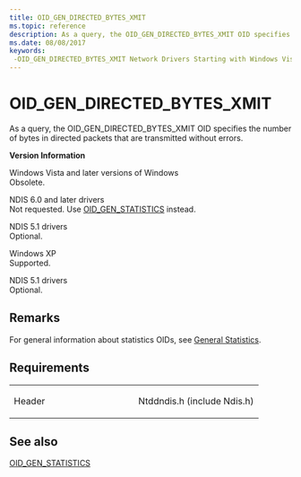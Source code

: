 ```yaml
---
title: OID_GEN_DIRECTED_BYTES_XMIT
ms.topic: reference
description: As a query, the OID_GEN_DIRECTED_BYTES_XMIT OID specifies the number of bytes in directed packets that are transmitted without errors.
ms.date: 08/08/2017
keywords: 
 -OID_GEN_DIRECTED_BYTES_XMIT Network Drivers Starting with Windows Vista
---
```


# OID\_GEN\_DIRECTED\_BYTES\_XMIT


As a query, the OID\_GEN\_DIRECTED\_BYTES\_XMIT OID specifies the number of bytes in directed packets that are transmitted without errors.

**Version Information**

<a href="" id="windows-vista-and-later-versions-of-windows"></a>Windows Vista and later versions of Windows  
Obsolete.

<a href="" id="ndis-6-0-and-later-drivers"></a>NDIS 6.0 and later drivers  
Not requested. Use [OID\_GEN\_STATISTICS](oid-gen-statistics.md) instead.

<a href="" id="ndis-5-1-drivers"></a>NDIS 5.1 drivers  
Optional.

<a href="" id="windows-xp"></a>Windows XP  
Supported.

<a href="" id="ndis-5-1-drivers"></a>NDIS 5.1 drivers  
Optional.

## Remarks

For general information about statistics OIDs, see [General Statistics](./ndis-general-statistics-oids.md).

## Requirements

<table>
<colgroup>
<col width="50%" />
<col width="50%" />
</colgroup>
<tbody>
<tr class="odd">
<td><p>Header</p></td>
<td>Ntddndis.h (include Ndis.h)</td>
</tr>
</tbody>
</table>

## See also


[OID\_GEN\_STATISTICS](oid-gen-statistics.md)

 


